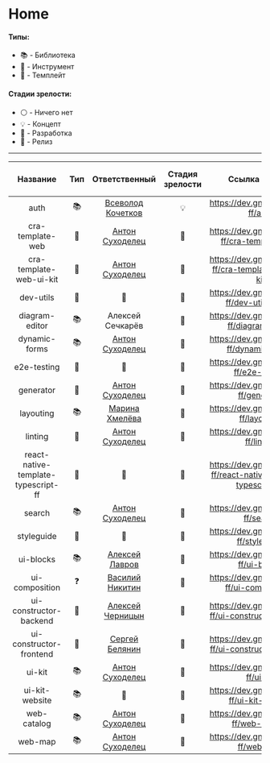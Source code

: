 # Home

#### Типы:
- :books: - Библиотека
- :wrench: - Инструмент
- :triangular_ruler: - Темплейт

#### Стадии зрелости:
- :white_circle: - Ничего нет
- :bulb: - Концепт
- :construction_worker: - Разработка
- :tada: - Релиз 
---

| Название | Тип | Ответственный | Стадия зрелости | Ссылка на репо | Автосборка | Автотесты | Автотесты | Число реальных использований |
:---: | :---: | :---: | :---: | :---: | :---: | :---: | :---: | :---: |
|auth | :books: | [Всеволод Кочетков](https://dev.gnivc.ru/vsevolod_kochetov) | :bulb: | https://dev.gnivc.ru/gnivc-ff/auth | :x: | :x: | :x: | 0 |
| cra-template-web | :triangular_ruler: | [Антон Суходелец](https://dev.gnivc.ru/anton_sukhodolets) | :tada: | https://dev.gnivc.ru/gnivc-ff/cra-template-web | :x: | :x: | :x: | :question: |
| cra-template-web-ui-kit | :triangular_ruler: | [Антон Суходелец](https://dev.gnivc.ru/anton_sukhodolets) | :tada: | https://dev.gnivc.ru/gnivc-ff/cra-template-web-ui-kit | :x: | :x: | :x: | :question: |
dev-utils | :wrench: | :bust_in_silhouette: | :construction_worker: | https://dev.gnivc.ru/gnivc-ff/dev-utils/issues | :x: | :x: | :x: | :question: |
diagram-editor | :books: | Алексей Сечкарёв | :construction_worker: | https://dev.gnivc.ru/gnivc-ff/diagram-editor | :white_check_mark: | :white_check_mark: | :question: | :question: |
dynamic-forms | :books: | [Антон Суходелец](https://dev.gnivc.ru/anton_sukhodolets) |  :tada: | https://dev.gnivc.ru/gnivc-ff/dynamic-forms | :white_check_mark: | :white_check_mark: | :white_check_mark: | :question: |
| e2e-testing | :wrench: | :bust_in_silhouette: | :construction_worker: | https://dev.gnivc.ru/gnivc-ff/e2e-testing | :x: | :x: | :x: | :question: |
| generator | :wrench: | [Антон Суходелец](https://dev.gnivc.ru/anton_sukhodolets) | :tada: | https://dev.gnivc.ru/gnivc-ff/generator | :white_check_mark: | :white_check_mark: | :x: |  :question: |
| layouting | :books: | [Марина Хмелёва](https://dev.gnivc.ru/marina_khmeleva) | :construction_worker: | https://dev.gnivc.ru/gnivc-ff/layouting | :white_check_mark: | :white_check_mark: | :white_check_mark: | :question: |
| linting | :wrench: | [Антон Суходелец](https://dev.gnivc.ru/anton_sukhodolets) | :tada: | https://dev.gnivc.ru/gnivc-ff/linting | :white_check_mark: | :white_check_mark: | :x: | :question: |
| react-native-template-typescript-ff | :triangular_ruler: | :bust_in_silhouette: | :construction_worker: | https://dev.gnivc.ru/gnivc-ff/react-native-template-typescript-ff | :white_check_mark: | :white_check_mark: | :x: | :question: |
| search | :books: | [Антон Суходелец](https://dev.gnivc.ru/anton_sukhodolets) | :tada: | https://dev.gnivc.ru/gnivc-ff/search | :white_check_mark: | :white_check_mark: | :white_check_mark: | :question: |
| styleguide | :wrench: | :bust_in_silhouette: | :construction_worker: | https://dev.gnivc.ru/gnivc-ff/styleguide | :x: | :x: | :x: | :question: | 
| ui-blocks | :books: | [Алексей Лавров](https://dev.gnivc.ru/alexey_lavrov) | :construction_worker: | https://dev.gnivc.ru/gnivc-ff/ui-blocks | :white_check_mark: | :white_check_mark: | :white_check_mark: | :question: |
| ui-composition | :question: | [Василий Никитин](https://dev.gnivc.ru/vasily_nikitin) | :construction_worker: | https://dev.gnivc.ru/gnivc-ff/ui-compositions |:x: | :x: | :x: | :question: |
| ui-constructor-backend | :wrench: | [Алексей Черницын](https://dev.gnivc.ru/alexey_chernitsyn) | :construction_worker: | https://dev.gnivc.ru/gnivc-ff/ui-constructor-backend | :x: | :x: | :x: | :question: |
| ui-constructor-frontend | :wrench: | [Сергей Белянин](https://dev.gnivc.ru/sergey_belyanin) | :construction_worker: | https://dev.gnivc.ru/gnivc-ff/ui-constructor-frontend | :white_check_mark: | :white_check_mark: | :white_check_mark: | :question: |
| ui-kit | :books: |  [Антон Суходелец](https://dev.gnivc.ru/anton_sukhodolets) | :tada: | https://dev.gnivc.ru/gnivc-ff/ui-kit | :white_check_mark: | :white_check_mark: | :white_check_mark: | :question: |
| ui-kit-website| :books: | :bust_in_silhouette: | :construction_worker: | https://dev.gnivc.ru/gnivc-ff/ui-kit-website | :white_check_mark: | :white_check_mark: | :x: | :question: |
| web-catalog | :books: | [Антон Суходелец](https://dev.gnivc.ru/anton_sukhodolets) | :tada: | https://dev.gnivc.ru/gnivc-ff/web-catalog | :white_check_mark: | :white_check_mark: | :white_check_mark: | :question: |
| web-map | :books: | [Антон Суходелец](https://dev.gnivc.ru/anton_sukhodolets) | :tada: | https://dev.gnivc.ru/gnivc-ff/web-map | :white_check_mark: | :white_check_mark: | :white_check_mark: | :question: |
